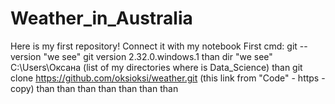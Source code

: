 # Weather_in_Australia
Here is my first repository!
Connect it with my notebook
First cmd: git --version  "we see"  git version 2.32.0.windows.1
than dir   "we see"   C:\Users\Оксана  (list of my directories where is Data_Science)
than git clone https://github.com/oksioksi/weather.git (this link from "Code" - https - copy)
than
than
than
than
than
than
than
